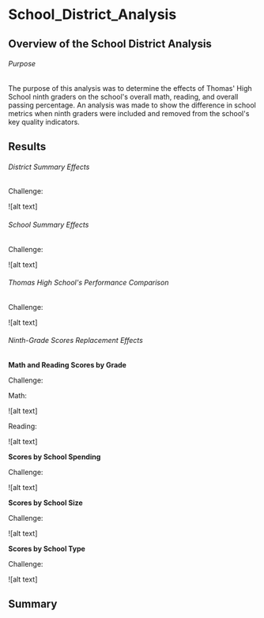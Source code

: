 # School_District_Analysis

## Overview of the School District Analysis

###### Purpose

The purpose of this analysis was to determine the effects of Thomas' High School ninth graders on the school's overall math, reading, and overall passing percentage. An analysis was made to show the difference in school metrics when ninth graders were included and removed from the school's key quality indicators.

## Results

###### District Summary Effects

Challenge:

![alt text]


###### School Summary Effects

Challenge:

![alt text]


###### Thomas High School's Performance Comparison

Challenge:

![alt text]


###### Ninth-Grade Scores Replacement Effects

**Math and Reading Scores by Grade**

Challenge: 

Math:

![alt text]

Reading:

![alt text]

**Scores by School Spending**

Challenge:

![alt text]

**Scores by School Size**

Challenge:

![alt text]

**Scores by School Type**

Challenge:

![alt text]


## Summary
